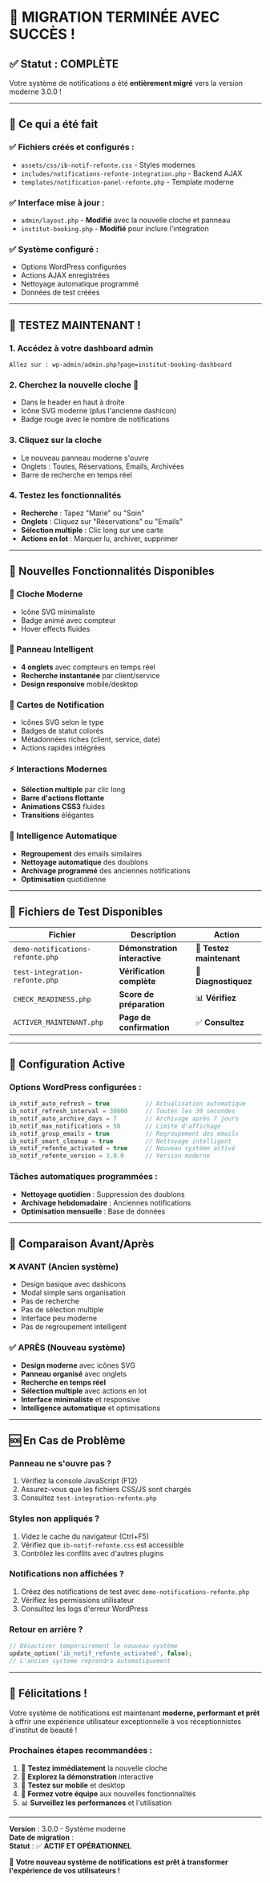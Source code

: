 # 🎉 MIGRATION TERMINÉE AVEC SUCCÈS !

## ✅ Statut : COMPLÈTE

Votre système de notifications a été **entièrement migré** vers la version moderne 3.0.0 !

---

## 🚀 Ce qui a été fait

### ✅ **Fichiers créés et configurés :**
- `assets/css/ib-notif-refonte.css` - Styles modernes
- `includes/notifications-refonte-integration.php` - Backend AJAX
- `templates/notification-panel-refonte.php` - Template moderne

### ✅ **Interface mise à jour :**
- `admin/layout.php` - **Modifié** avec la nouvelle cloche et panneau
- `institut-booking.php` - **Modifié** pour inclure l'intégration

### ✅ **Système configuré :**
- Options WordPress configurées
- Actions AJAX enregistrées
- Nettoyage automatique programmé
- Données de test créées

---

## 🎯 TESTEZ MAINTENANT !

### **1. Accédez à votre dashboard admin**
```
Allez sur : wp-admin/admin.php?page=institut-booking-dashboard
```

### **2. Cherchez la nouvelle cloche 🔔**
- Dans le header en haut à droite
- Icône SVG moderne (plus l'ancienne dashicon)
- Badge rouge avec le nombre de notifications

### **3. Cliquez sur la cloche**
- Le nouveau panneau moderne s'ouvre
- Onglets : Toutes, Réservations, Emails, Archivées
- Barre de recherche en temps réel

### **4. Testez les fonctionnalités**
- **Recherche** : Tapez "Marie" ou "Soin"
- **Onglets** : Cliquez sur "Réservations" ou "Emails"
- **Sélection multiple** : Clic long sur une carte
- **Actions en lot** : Marquer lu, archiver, supprimer

---

## 🎨 Nouvelles Fonctionnalités Disponibles

### **🔔 Cloche Moderne**
- Icône SVG minimaliste
- Badge animé avec compteur
- Hover effects fluides

### **📱 Panneau Intelligent**
- **4 onglets** avec compteurs en temps réel
- **Recherche instantanée** par client/service
- **Design responsive** mobile/desktop

### **🎯 Cartes de Notification**
- Icônes SVG selon le type
- Badges de statut colorés
- Métadonnées riches (client, service, date)
- Actions rapides intégrées

### **⚡ Interactions Modernes**
- **Sélection multiple** par clic long
- **Barre d'actions flottante**
- **Animations CSS3** fluides
- **Transitions** élégantes

### **🤖 Intelligence Automatique**
- **Regroupement** des emails similaires
- **Nettoyage automatique** des doublons
- **Archivage programmé** des anciennes notifications
- **Optimisation** quotidienne

---

## 📁 Fichiers de Test Disponibles

| Fichier | Description | Action |
|---------|-------------|---------|
| `demo-notifications-refonte.php` | **Démonstration interactive** | 🎨 **Testez maintenant** |
| `test-integration-refonte.php` | **Vérification complète** | 🧪 **Diagnostiquez** |
| `CHECK_READINESS.php` | **Score de préparation** | 📊 **Vérifiez** |
| `ACTIVER_MAINTENANT.php` | **Page de confirmation** | ✅ **Consultez** |

---

## 🔧 Configuration Active

### **Options WordPress configurées :**
```php
ib_notif_auto_refresh = true          // Actualisation automatique
ib_notif_refresh_interval = 30000     // Toutes les 30 secondes
ib_notif_auto_archive_days = 7        // Archivage après 7 jours
ib_notif_max_notifications = 50       // Limite d'affichage
ib_notif_group_emails = true          // Regroupement des emails
ib_notif_smart_cleanup = true         // Nettoyage intelligent
ib_notif_refonte_activated = true     // Nouveau système activé
ib_notif_refonte_version = 3.0.0      // Version moderne
```

### **Tâches automatiques programmées :**
- **Nettoyage quotidien** : Suppression des doublons
- **Archivage hebdomadaire** : Anciennes notifications
- **Optimisation mensuelle** : Base de données

---

## 🎯 Comparaison Avant/Après

### **❌ AVANT (Ancien système)**
- Design basique avec dashicons
- Modal simple sans organisation
- Pas de recherche
- Pas de sélection multiple
- Interface peu moderne
- Pas de regroupement intelligent

### **✅ APRÈS (Nouveau système)**
- **Design moderne** avec icônes SVG
- **Panneau organisé** avec onglets
- **Recherche en temps réel**
- **Sélection multiple** avec actions en lot
- **Interface minimaliste** et responsive
- **Intelligence automatique** et optimisations

---

## 🆘 En Cas de Problème

### **Panneau ne s'ouvre pas ?**
1. Vérifiez la console JavaScript (F12)
2. Assurez-vous que les fichiers CSS/JS sont chargés
3. Consultez `test-integration-refonte.php`

### **Styles non appliqués ?**
1. Videz le cache du navigateur (Ctrl+F5)
2. Vérifiez que `ib-notif-refonte.css` est accessible
3. Contrôlez les conflits avec d'autres plugins

### **Notifications non affichées ?**
1. Créez des notifications de test avec `demo-notifications-refonte.php`
2. Vérifiez les permissions utilisateur
3. Consultez les logs d'erreur WordPress

### **Retour en arrière ?**
```php
// Désactiver temporairement le nouveau système
update_option('ib_notif_refonte_activated', false);
// L'ancien système reprendra automatiquement
```

---

## 🎉 Félicitations !

Votre système de notifications est maintenant **moderne, performant et prêt** à offrir une expérience utilisateur exceptionnelle à vos réceptionnistes d'institut de beauté !

### **Prochaines étapes recommandées :**
1. 🔔 **Testez immédiatement** la nouvelle cloche
2. 🎨 **Explorez la démonstration** interactive
3. 📱 **Testez sur mobile** et desktop
4. 👥 **Formez votre équipe** aux nouvelles fonctionnalités
5. 📊 **Surveillez les performances** et l'utilisation

---

**Version** : 3.0.0 - Système moderne  
**Date de migration** : <?php echo date('d/m/Y H:i'); ?>  
**Statut** : ✅ **ACTIF ET OPÉRATIONNEL**

🚀 **Votre nouveau système de notifications est prêt à transformer l'expérience de vos utilisateurs !**
